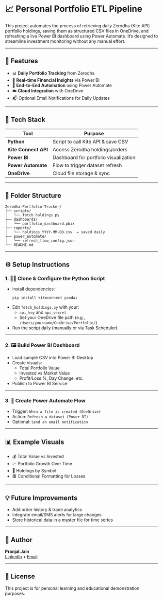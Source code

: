 # 📈 Personal Portfolio ETL Pipeline

This project automates the process of retrieving daily Zerodha (Kite API) portfolio holdings, saving them as structured CSV files in OneDrive, and refreshing a live Power BI dashboard using Power Automate. It’s designed to streamline investment monitoring without any manual effort.

---

## 🚀 Features

- 📊 **Daily Portfolio Tracking** from Zerodha
- 🧠 **Real-time Financial Insights** via Power BI
- 🔁 **End-to-End Automation** using Power Automate
- ☁️ **Cloud Integration** with OneDrive
- 📬 Optional Email Notifications for Daily Updates

---

## 🔧 Tech Stack

| Tool           | Purpose                                |
|----------------|----------------------------------------|
| **Python**     | Script to call Kite API & save CSV     |
| **Kite Connect API** | Access Zerodha holdings/orders        |
| **Power BI**   | Dashboard for portfolio visualization  |
| **Power Automate** | Flow to trigger dataset refresh         |
| **OneDrive**   | Cloud file storage & sync              |

---

## 📂 Folder Structure

```
Zerodha-Portfolio-Tracker/
├── scripts/
│   └── fetch_holdings.py
├── dashboards/
│   └── portfolio_dashboard.pbix
├── reports/
│   └── holdings_YYYY-MM-DD.csv  ← saved daily
├── power_automate/
│   └── refresh_flow_config.json
└── README.md
```

---

## ⚙️ Setup Instructions

### 1. 🧑‍💻 Clone & Configure the Python Script
- Install dependencies:
  ```bash
  pip install kiteconnect pandas
  ```
- Edit `fetch_holdings.py` with your:
  - `api_key` and `api_secret`
  - Set your OneDrive file path (e.g., `/Users/yourname/OneDrive/Portfolio/`)
- Run the script daily (manually or via Task Scheduler)

---

### 2. 🖼 Build Power BI Dashboard
- Load sample CSV into Power BI Desktop
- Create visuals:
  - Total Portfolio Value
  - Invested vs Market Value
  - Profit/Loss %, Day Change, etc.
- Publish to Power BI Service

---

### 3. 🔄 Create Power Automate Flow
- Trigger: `When a file is created (OneDrive)`
- Action: `Refresh a dataset (Power BI)`
- Optional: `Send an email notification`

---

## 📊 Example Visuals

- 💰 Total Value vs Invested
- 📈 Portfolio Growth Over Time
- 📌 Holdings by Symbol
- 🟥 Conditional Formatting for Losses

---

## 💡 Future Improvements

- Add order history & trade analytics
- Integrate email/SMS alerts for large changes
- Store historical data in a master file for time series

---

## 📌 Author

**Pranjal Jain**  
[LinkedIn](https://www.linkedin.com/) • [Email](mailto:pranjalpjain5@gmail.com)

---

## 📃 License

This project is for personal learning and educational demonstration purposes.

